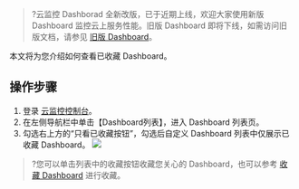 >?云监控 Dashborad 全新改版，已于近期上线，欢迎大家使用新版 Dashboard 监控云上服务性能。旧版 Dashboard 即将下线，如需访问旧版文档，请参见 [旧版 Dashboard](https://cloud.tencent.com/document/product/248/13118)。



本文将为您介绍如何查看已收藏 Dashboard。

## 操作步骤
1. 登录 [云监控控制台](https://console.cloud.tencent.com/monitor)。
2. 在左侧导航栏中单击【Dashboard列表】，进入 Dashboard 列表页。
3. 勾选右上方的“只看已收藏按钮”，勾选后自定义 Dashboard 列表中仅展示已收藏 Dashboard。
![](https://main.qcloudimg.com/raw/7aca21289167278c61bafa209a6cd1a3.png)
>?您可以单击列表中的收藏按钮收藏您关心的 Dashboard，也可以参考 [收藏 Dashboard](https://cloud.tencent.com/document/product/248/46752) 进行收藏。

